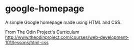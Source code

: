 # google-homepage
A simple Google homepage made using HTML and CSS.

From The Odin Project's Curriculum
http://www.theodinproject.com/courses/web-development-101/lessons/html-css
